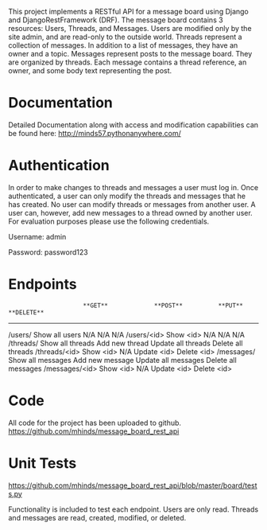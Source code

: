 This project implements a RESTful API for a message board using Django
and DjangoRestFramework (DRF). The message board contains 3 resources:
Users, Threads, and Messages. Users are modified only by the site admin,
and are read-only to the outside world. Threads represent a collection
of messages. In addition to a list of messages, they have an owner and a
topic. Messages represent posts to the message board. They are organized
by threads. Each message contains a thread reference, an owner, and some
body text representing the post.

Documentation
=============

Detailed Documentation along with access and modification capabilities
can be found here: <http://minds57.pythonanywhere.com/>

Authentication
==============

In order to make changes to threads and messages a user must log in.
Once authenticated, a user can only modify the threads and messages that
he has created. No user can modify threads or messages from another
user. A user can, however, add new messages to a thread owned by another
user. For evaluation purposes please use the following credentials.

Username: admin

Password: password123

Endpoints
=========

                         **GET**             **POST**          **PUT**               **DELETE**
  ---------------------- ------------------- ----------------- --------------------- ---------------------
  /users/                Show all users      N/A               N/A                   N/A
  /users/&lt;id&gt;      Show &lt;id&gt;     N/A               N/A                   N/A
  /threads/              Show all threads    Add new thread    Update all threads    Delete all threads
  /threads/&lt;id&gt;    Show &lt;id&gt;     N/A               Update &lt;id&gt;     Delete &lt;id&gt;
  /messages/             Show all messages   Add new message   Update all messages   Delete all messages
  /messages/&lt;id&gt;   Show &lt;id&gt;     N/A               Update &lt;id&gt;     Delete &lt;id&gt;

Code
====

All code for the project has been uploaded to github.
<https://github.com/mhinds/message_board_rest_api>

Unit Tests
==========

<https://github.com/mhinds/message_board_rest_api/blob/master/board/tests.py>

Functionality is included to test each endpoint. Users are only read.
Threads and messages are read, created, modified, or deleted.
